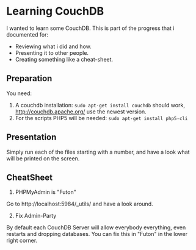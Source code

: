 # Learning CouchDB

I wanted to learn some CouchDB. This is part of the progress that i documented for:

* Reviewing what i did and how.
* Presenting it to other people.
* Creating something like a cheat-sheet.


## Preparation

You need:

1. A couchdb installation:
    `sudo apt-get install couchdb` should work,
    http://couchdb.apache.org/ use the newest version.
2. For the scripts PHP5 will be needed:
    `sudo apt-get install php5-cli`


## Presentation

Simply run each of the files starting with a number, and have a look what will be printed on the screen.



## CheatSheet

1. PHPMyAdmin is "Futon"

Go to http://localhost:5984/_utils/ and have a look around.

2. Fix Admin-Party

By default each CouchDB Server will allow everybody everything, even restarts and dropping databases.
You can fix this in "Futon" in the lower right corner.




